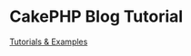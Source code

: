 # CakePHP Blog Tutorial

[Tutorials & Examples](http://book.cakephp.org/3.0/en/tutorials-and-examples.html)
